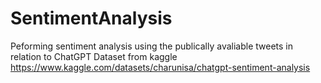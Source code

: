 # SentimentAnalysis
Peforming sentiment analysis using the publically avaliable tweets in relation to ChatGPT 
Dataset from kaggle https://www.kaggle.com/datasets/charunisa/chatgpt-sentiment-analysis
